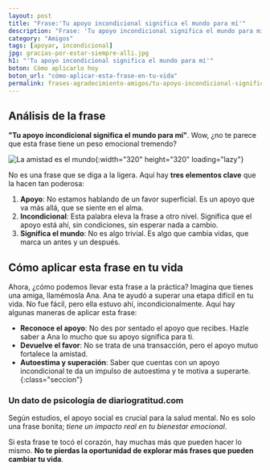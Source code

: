 ```yaml
---
layout: post
title: "Frase:'Tu apoyo incondicional significa el mundo para mí'"
description: "Frase: 'Tu apoyo incondicional significa el mundo para mí' ¿Por qué decir gracias a tus amigos cambia todo?"
category: "Amigos"
tags: [apoyar, incondicional]
jpg: gracias-por-estar-siempre-alli.jpg
h1: "'Tu apoyo incondicional significa el mundo para mí'"
boton: Cómo aplicarlo hoy
boton_url: "cómo-aplicar-esta-frase-en-tu-vida"
permalink: frases-agradecimiento-amigos/tu-apoyo-incondicional-significa-el-mundo-para-mi
---
```

## Análisis de la frase

**"Tu apoyo incondicional significa el mundo para mí"**. Wow, ¿no te parece que esta frase tiene un peso emocional tremendo?

![La amistad es el mundo]({{'img/blog/tu-apoyo-incondicional-significa-el-mundo-para-mi.webp'|relative_url}}){:width="320" height="320" loading="lazy"}

No es una frase que se diga a la ligera. Aquí hay **tres elementos clave** que la hacen tan poderosa:

1. **Apoyo**: No estamos hablando de un favor superficial. Es un apoyo que va más allá, que se siente en el alma.
2. **Incondicional**: Esta palabra eleva la frase a otro nivel. Significa que el apoyo está ahí, sin condiciones, sin esperar nada a cambio.
3. **Significa el mundo**: No es algo trivial. Es algo que cambia vidas, que marca un antes y un después.

## Cómo aplicar esta frase en tu vida

Ahora, ¿cómo podemos llevar esta frase a la práctica? Imagina que tienes una amiga, llamémosla Ana. Ana te ayudó a superar una etapa difícil en tu vida. No fue fácil, pero ella estuvo ahí, incondicionalmente. Aquí hay algunas maneras de aplicar esta frase:

- **Reconoce el apoyo**: No des por sentado el apoyo que recibes. Hazle saber a Ana lo mucho que su apoyo significa para ti.
- **Devuelve el favor**: No se trata de una transacción, pero el apoyo mutuo fortalece la amistad.
- **Autoestima y superación**: Saber que cuentas con un apoyo incondicional te da un impulso de autoestima y te motiva a superarte.
{:class="seccion"}

### Un dato de psicología de diariogratitud.com

Según estudios, el apoyo social es crucial para la salud mental. No es solo una frase bonita; *tiene un impacto real en tu bienestar emocional*.

Si esta frase te tocó el corazón, hay muchas más que pueden hacer lo mismo. **No te pierdas la oportunidad de explorar más frases que pueden cambiar tu vida**.
